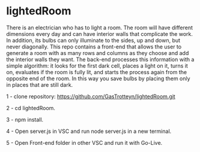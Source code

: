# lightedRoom

There is an electrician who has to light a room. The room will have different dimensions every day and can have interior walls that complicate the work. In addition, its bulbs can only illuminate to the sides, up and down, but never diagonally. This repo contains a front-end that allows the user to generate a room with as many rows and columns as they choose and add the interior walls they want. The back-end processes this information with a simple algorithm: it looks for the first dark cell, places a light on it, turns it on, evaluates if the room is fully lit, and starts the process again from the opposite end of the room. In this way you save bulbs by placing them only in places that are still dark.

1 -  clone repository: https://github.com/GasTrotteyn/lightedRoom.git

2 - cd lightedRoom.

3 - npm install.

4 - Open server.js in VSC and run node server.js in a new terminal.

5 - Open Front-end folder in other VSC and run it with Go-Live.
